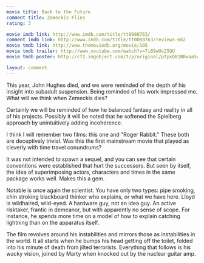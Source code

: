 ```yaml
---
movie title: Back to the Future
comment title: Zemeckis Flies
rating: 3

movie imdb link: http://www.imdb.com/title/tt0088763/
comment imdb link: http://www.imdb.com/title/tt0088763/reviews-662
movie tmdb link: http://www.themoviedb.org/movie/105
movie tmdb trailer: http://www.youtube.com/watch?v=7i89wUv25QU
movie tmdb poster: http://cf2.imgobject.com/t/p/original/pTpxQB1N0waaSc3OSn0e9oc8kx9.jpg

layout: comment
---
```


This year, John Hughes died, and we were reminded of the depth of his insight into subadult suspension. Being reminded of his work impressed me. What will we think when Zemeckis dies?

Certainly we will be reminded of how he balanced fantasy and reality in all of his projects. Possibly it will be noted that he softened the Spielberg approach by unintuitively adding incoherence.

I think I will remember two films: this one and "Roger Rabbit." These both are deceptively trivial. Was this the first mainstream movie that played as cleverly with time travel conundrums? 

It was not intended to spawn a sequel, and you can see that certain conventions were established that hurt the successors. But seen by itself, the idea of superimposing actors, characters and times in the same package works well. Makes this a gem.

Notable is once again the scientist. You have only two types: pipe smoking, chin stroking blackboard thinker who explains, or what we have here. Lloyd is wildhaired, wild-eyed. A hardware guy, not an idea guy. An active risktaker, frantic in demeanor, but with apparently no sense of scope. For instance, he spends more time on a model of how to explain catching lightning than on the apparatus itself.

The film revolves around his instabilities and mirrors those as instabilities in the world. It all starts when he bumps his head getting off the toilet, folded into his minute of death from jilted terrorists. Everything that follows is his wacky vision, joined by Marty when knocked out by the nuclear guitar amp.